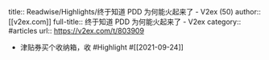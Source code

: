 title:: Readwise/Highlights/终于知道 PDD 为何能火起来了 - V2ex (50)
author:: [[v2ex.com]]
full-title:: 终于知道 PDD 为何能火起来了 - V2ex
category:: #articles
url:: https://v2ex.com/t/803909

- 津贴券买个收纳箱，收 #Highlight #[[2021-09-24]]